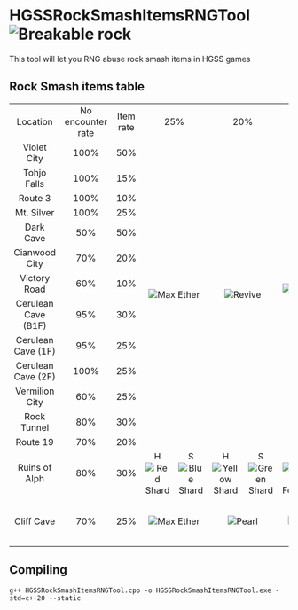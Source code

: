 # HGSSRockSmashItemsRNGTool <img src="https://github.com/Real96/HGSSRockSmashItemsRNGTool/assets/20956021/ed36001d-f644-41ff-9f16-43a1c0fe1dec" title="Breakable rock">
This tool will let you RNG abuse rock smash items in HGSS games

## Rock Smash items table
<table>
  <tr align="center">
    <td>Location</td>
    <td>No encounter rate</td>
    <td>Item rate</td>
    <td colspan="2">25%</td>
    <td colspan="2">20%</td>
    <td colspan="2">10%</td>
    <td colspan="2">10%</td>
    <td colspan="2">10%</td>
    <td colspan="2">10%</td>
    <td colspan="2">10%</td>
    <td>5%</td>
  </tr>
  <tr align="center">
    <td>Violet City</td>
    <td>100%</td>
    <td>50%</td>
    <td rowspan="13" colspan="2">
      <img src="https://github.com/PokeAPI/sprites/blob/master/sprites/items/max-ether.png" title="Max Ether">
    </td>
    <td rowspan="13" colspan="2">
      <img src="https://github.com/PokeAPI/sprites/blob/master/sprites/items/revive.png" title="Revive">
    </td>
    <td rowspan="13" colspan="2">
      <img src="https://github.com/PokeAPI/sprites/blob/master/sprites/items/heart-scale.png" title="Heart Scale">
    </td>
    <td rowspan="13" colspan="2">
      <img src="https://github.com/PokeAPI/sprites/blob/master/sprites/items/red-shard.png" title="Red Shard">
    </td>
    <td rowspan="13" colspan="2">
      <img src="https://github.com/PokeAPI/sprites/blob/master/sprites/items/green-shard.png" title="Green Shard">
    </td>
    <td rowspan="13" colspan="2">
      <img src="https://github.com/PokeAPI/sprites/blob/master/sprites/items/blue-shard.png" title="Blue Shard">
    </td>
    <td rowspan="13" colspan="2">
      <img src="https://github.com/PokeAPI/sprites/blob/master/sprites/items/yellow-shard.png" title="Yellow Shard">
    </td>
    <td rowspan="13">
      <img src="https://github.com/PokeAPI/sprites/blob/master/sprites/items/star-piece.png" title="Star Piece">
    </td>
  </tr>
  <tr align="center">
    <td>Tohjo Falls</td>
    <td>100%</td>
    <td>15%</td>
  </tr>
  <tr align="center">
    <td>Route 3</td>
    <td>100%</td>
    <td>10%</td>
  </tr>
  <tr align="center">
    <td>Mt. Silver</td>
    <td>100%</td>
    <td>25%</td>
  </tr>
  <tr align="center">
    <td>Dark Cave</td>
    <td>50%</td>
    <td>50%</td>
  </tr>
  <tr align="center">
    <td>Cianwood City</td>
    <td>70%</td>
    <td>20%</td>
  </tr>
  <tr align="center">
    <td>Victory Road</td>
    <td>60%</td>
    <td>10%</td>
  </tr>
  <tr align="center">
    <td>Cerulean Cave (B1F)</td>
    <td>95%</td>
    <td>30%</td>
  </tr>
  <tr align="center">
    <td>Cerulean Cave (1F)</td>
    <td>95%</td>
    <td>25%</td>
  </tr>
  <tr align="center">
    <td>Cerulean Cave (2F)</td>
    <td>100%</td>
    <td>25%</td>
  </tr>
  <tr align="center">
    <td>Vermilion City</td>
    <td>60%</td>
    <td>25%</td>
  </tr>
  <tr align="center">
    <td>Rock Tunnel</td>
    <td>80%</td>
    <td>30%</td>
  </tr>
  <tr align="center">
    <td>Route 19</td>
    <td>70%</td>
    <td>20%</td>
  </tr>
  <tr align="center">
    <td rowspan="2">Ruins of Alph</td>
    <td rowspan="2">80%</td>
    <td rowspan="2">30%</td>
    <td><img src="https://github.com/Real96/HGSSRockSmashItemsRNGTool/assets/20956021/73eef51d-77e2-454e-a8ee-db7f962f74fb" title="HG" width="15"></td>
    <td><img src="https://github.com/Real96/HGSSRockSmashItemsRNGTool/assets/20956021/5dc9d411-cc38-494e-b8d6-fdca647424d5" title="SS" width="15"></td>
    <td><img src="https://github.com/Real96/HGSSRockSmashItemsRNGTool/assets/20956021/73eef51d-77e2-454e-a8ee-db7f962f74fb" title="HG" width="15"></td>
    <td><img src="https://github.com/Real96/HGSSRockSmashItemsRNGTool/assets/20956021/5dc9d411-cc38-494e-b8d6-fdca647424d5" title="SS" width="15"></td>
    <td><img src="https://github.com/Real96/HGSSRockSmashItemsRNGTool/assets/20956021/73eef51d-77e2-454e-a8ee-db7f962f74fb" title="HG" width="15"></td>
    <td><img src="https://github.com/Real96/HGSSRockSmashItemsRNGTool/assets/20956021/5dc9d411-cc38-494e-b8d6-fdca647424d5" title="SS" width="15"></td>
    <td rowspan="2 "colspan="2">
      <img src="https://github.com/PokeAPI/sprites/blob/master/sprites/items/max-ether.png" title="Max Ether">
    </td>
    <td><img src="https://github.com/Real96/HGSSRockSmashItemsRNGTool/assets/20956021/73eef51d-77e2-454e-a8ee-db7f962f74fb" title="HG" width="15"></td>
    <td><img src="https://github.com/Real96/HGSSRockSmashItemsRNGTool/assets/20956021/5dc9d411-cc38-494e-b8d6-fdca647424d5" title="SS" width="15"></td>
    <td><img src="https://github.com/Real96/HGSSRockSmashItemsRNGTool/assets/20956021/73eef51d-77e2-454e-a8ee-db7f962f74fb" title="HG" width="15"></td>
    <td><img src="https://github.com/Real96/HGSSRockSmashItemsRNGTool/assets/20956021/5dc9d411-cc38-494e-b8d6-fdca647424d5" title="SS" width="15"></td>
    <td rowspan="2 "colspan="2">
      <img src="https://github.com/PokeAPI/sprites/blob/master/sprites/items/old-amber.png" title="Old Amber">
    </td>
    <td rowspan="2">
      <img src="https://github.com/PokeAPI/sprites/blob/master/sprites/items/max-revive.png" title="Max Revive">
    </td>
  </tr>
  <tr align="center">
    <td>
      <img src="https://github.com/PokeAPI/sprites/blob/master/sprites/items/red-shard.png" title="Red Shard">
    </td>
    <td>
      <img src="https://github.com/PokeAPI/sprites/blob/master/sprites/items/blue-shard.png" title="Blue Shard">
    </td>
    <td>
      <img src="https://github.com/PokeAPI/sprites/blob/master/sprites/items/yellow-shard.png" title="Yellow Shard">
    </td>
    <td>
      <img src="https://github.com/PokeAPI/sprites/blob/master/sprites/items/green-shard.png" title="Green Shard">
    </td>
    <td>
      <img src="https://github.com/PokeAPI/sprites/blob/master/sprites/items/helix-fossil.png" title="Helix Fossil">
    </td>
    <td>
      <img src="https://github.com/PokeAPI/sprites/blob/master/sprites/items/dome-fossil.png" title="Dome Fossil">
    </td>
    <td>
      <img src="https://github.com/PokeAPI/sprites/blob/master/sprites/items/blue-shard.png" title="Blue Shard">
    </td>
    <td>
      <img src="https://github.com/PokeAPI/sprites/blob/master/sprites/items/red-shard.png" title="Red Shard">
    </td>
    <td>
      <img src="https://github.com/PokeAPI/sprites/blob/master/sprites/items/green-shard.png" title="Green Shard">
    </td>
    <td>
      <img src="https://github.com/PokeAPI/sprites/blob/master/sprites/items/yellow-shard.png" title="Yellow Shard">
    </td>
  </tr>
  <tr align="center">
    <td rowspan="2">Cliff Cave</td>
    <td rowspan="2">70%</td>
    <td rowspan="2">25%</td>
    <td rowspan="2" colspan="2">
      <img src="https://github.com/PokeAPI/sprites/blob/master/sprites/items/max-ether.png" title="Max Ether">
    </td>
    <td rowspan="2" colspan="2">
      <img src="https://github.com/PokeAPI/sprites/blob/master/sprites/items/pearl.png" title="Pearl">
    </td>
    <td rowspan="2" colspan="2">
      <img src="https://github.com/PokeAPI/sprites/blob/master/sprites/items/big-pearl.png" title="Big Pearl">
    </td>
    <td><img src="https://github.com/Real96/HGSSRockSmashItemsRNGTool/assets/20956021/73eef51d-77e2-454e-a8ee-db7f962f74fb" title="HG" width="15"></td>
    <td><img src="https://github.com/Real96/HGSSRockSmashItemsRNGTool/assets/20956021/5dc9d411-cc38-494e-b8d6-fdca647424d5" title="SS" width="15"></td>
    <td><img src="https://github.com/Real96/HGSSRockSmashItemsRNGTool/assets/20956021/73eef51d-77e2-454e-a8ee-db7f962f74fb" title="HG" width="15"></td>
    <td><img src="https://github.com/Real96/HGSSRockSmashItemsRNGTool/assets/20956021/5dc9d411-cc38-494e-b8d6-fdca647424d5" title="SS" width="15"></td>
    <td><img src="https://github.com/Real96/HGSSRockSmashItemsRNGTool/assets/20956021/73eef51d-77e2-454e-a8ee-db7f962f74fb" title="HG" width="15"></td>
    <td><img src="https://github.com/Real96/HGSSRockSmashItemsRNGTool/assets/20956021/5dc9d411-cc38-494e-b8d6-fdca647424d5" title="SS" width="15"></td>
    <td><img src="https://github.com/Real96/HGSSRockSmashItemsRNGTool/assets/20956021/73eef51d-77e2-454e-a8ee-db7f962f74fb" title="HG" width="15"></td>
    <td><img src="https://github.com/Real96/HGSSRockSmashItemsRNGTool/assets/20956021/5dc9d411-cc38-494e-b8d6-fdca647424d5" title="SS" width="15"></td>
    <td rowspan="2">
      <img src="https://github.com/PokeAPI/sprites/blob/master/sprites/items/rare-bone.png" title="Rare Bone">
    </td>
    <tr>
      <td>
        <img src="https://github.com/PokeAPI/sprites/blob/master/sprites/items/red-shard.png" title="Red Shard">
      </td>
      <td>
        <img src="https://github.com/PokeAPI/sprites/blob/master/sprites/items/blue-shard.png" title="Blue Shard">
      </td>
      <td>
        <img src="https://github.com/PokeAPI/sprites/blob/master/sprites/items/yellow-shard.png" title="Yellow Shard">
      </td>
      <td>
        <img src="https://github.com/PokeAPI/sprites/blob/master/sprites/items/green-shard.png" title="Green Shard">
      </td>
      <td>
        <img src="https://github.com/PokeAPI/sprites/blob/master/sprites/items/claw-fossil.png" title="Claw Fossil">
      </td>
      <td>
        <img src="https://github.com/PokeAPI/sprites/blob/master/sprites/items/root-fossil.png" title="Root Fossil">
      </td>
      <td>
        <img src="https://github.com/PokeAPI/sprites/blob/master/sprites/items/claw-fossil.png" title="Claw Fossil">
      </td>
      <td>
        <img src="https://github.com/PokeAPI/sprites/blob/master/sprites/items/root-fossil.png" title="Root Fossil">
      </td>
    </tr>
  </tr>
</table>

## Compiling
```
g++ HGSSRockSmashItemsRNGTool.cpp -o HGSSRockSmashItemsRNGTool.exe -std=c++20 --static
```
